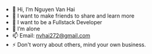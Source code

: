 - 👋 Hi, I’m Nguyen Van Hai
- 👀 I want to make friends to share and learn more
- 🌱 I want to be a Fullstack Developer
- 💞️ I’m alone
- 📫 Email: nvhai272@gmail.com
- ⚡ Don't worry about others, mind your own business.

<!---
nvhai272/nvhai272 is a ✨ special ✨ repository because its `README.md` (this file) appears on your GitHub profile.
You can click the Preview link to take a look at your changes.
--->
